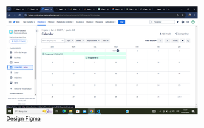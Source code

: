 <a href="https://leticia-melo-silva-katsu.atlassian.net/jira/software/projects/ZAD/boards/3/calendar">
  <img src="./src/img/Jira.png" alt="Processo Jira-Scrum">
</a>
<a href="https://www.figma.com/file/qZ4kGlDvT1uylScDIfx5Fm/Untitled?type=design&node-id=0-1&mode=design&t=ZZFTxTyXpo0yBxER-0">Design Figma</a>        <div class="senha">
